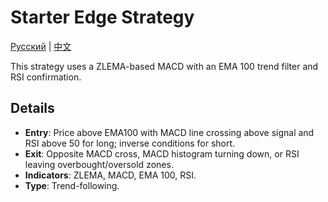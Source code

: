 # Starter Edge Strategy
[Русский](README_ru.md) | [中文](README_cn.md)

This strategy uses a ZLEMA-based MACD with an EMA 100 trend filter and RSI confirmation.

## Details

- **Entry**: Price above EMA100 with MACD line crossing above signal and RSI above 50 for long; inverse conditions for short.
- **Exit**: Opposite MACD cross, MACD histogram turning down, or RSI leaving overbought/oversold zones.
- **Indicators**: ZLEMA, MACD, EMA 100, RSI.
- **Type**: Trend-following.

